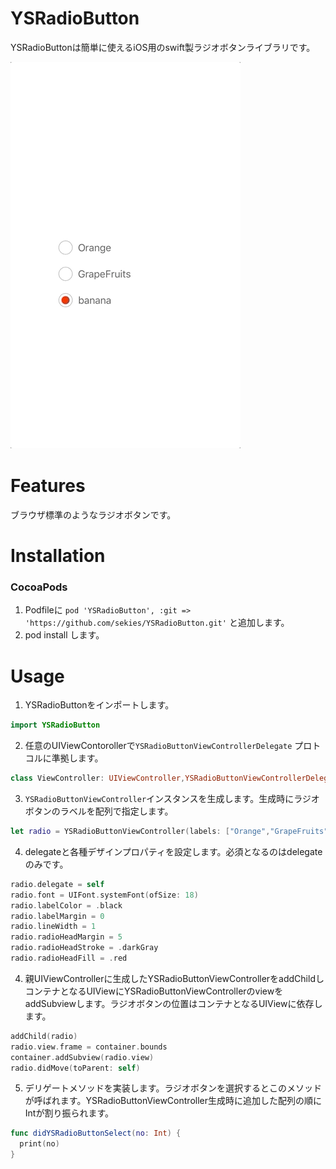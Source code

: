 # YSRadioButton
YSRadioButtonは簡単に使えるiOS用のswift製ラジオボタンライブラリです。  

![radioButton](radioButton.gif)　

# Features
ブラウザ標準のようなラジオボタンです。

# Installation
### CocoaPods

1. Podfileに `pod 'YSRadioButton', :git => 'https://github.com/sekies/YSRadioButton.git'` と追加します。
1. pod install します。


# Usage
1. YSRadioButtonをインポートします。
 ```Swift
 import YSRadioButton
 ```
2. 任意のUIViewContorollerで`YSRadioButtonViewControllerDelegate` プロトコルに準拠します。
 ```Swift
 class ViewController: UIViewController,YSRadioButtonViewControllerDelegate {
 ```
3. `YSRadioButtonViewController`インスタンスを生成します。生成時にラジオボタンのラベルを配列で指定します。  
  ```Swift
  let radio = YSRadioButtonViewController(labels: ["Orange","GrapeFruits","Banana"])
  ```
4. delegateと各種デザインプロパティを設定します。必須となるのはdelegateのみです。
  ```Swift
  radio.delegate = self
  radio.font = UIFont.systemFont(ofSize: 18)
  radio.labelColor = .black
  radio.labelMargin = 0
  radio.lineWidth = 1
  radio.radioHeadMargin = 5
  radio.radioHeadStroke = .darkGray
  radio.radioHeadFill = .red
  ```
4. 親UIViewControllerに生成したYSRadioButtonViewControllerをaddChildしコンテナとなるUIViewにYSRadioButtonViewControllerのviewをaddSubviewします。ラジオボタンの位置はコンテナとなるUIViewに依存します。
  ```Swift
  addChild(radio)
  radio.view.frame = container.bounds
  container.addSubview(radio.view)
  radio.didMove(toParent: self)
  ```
5. デリゲートメソッドを実装します。ラジオボタンを選択するとこのメソッドが呼ばれます。YSRadioButtonViewController生成時に追加した配列の順にIntが割り振られます。
  ```Swift
  func didYSRadioButtonSelect(no: Int) {
    print(no)
  }
  ```
